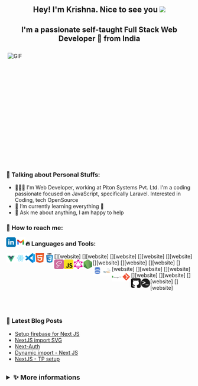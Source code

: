 ## <h2 align="center" style="font-weight: bold; margin-top: 20px; margin-bottom: 20px;">Hey! I'm Krishna. Nice to see you <img src="https://media.giphy.com/media/hvRJCLFzcasrR4ia7z/giphy.gif" width="30px"></h1>


## <h1 align="center" style="font-weight: bold; margin-top: 20px; margin-bottom: 10px; font-size: 20px">I'm a passionate self-taught Full Stack Web Developer 🚀 from India</h1>

<br/>

<img align="right" alt="GIF" src="https://github.com/abhisheknaiidu/abhisheknaiidu/blob/master/code.gif?raw=true" width="500" height="320" /> 
  
### **🌈 Talking about Personal Stuffs:**

- 👨🏽‍💻 I'm Web Developer, working at Piton Systems Pvt. Ltd. I'm a coding passionate focused on JavaScript, specifically Laravel. Interested in Coding, tech OpenSource
- 🌱 I’m currently learning everything 🤣
- 💬 Ask me about anything, I am happy to help

### **🤙 How to reach me:**


[<img align="left" alt="Vue" width="26px" src="https://raw.githubusercontent.com/edent/SuperTinyIcons/master/images/svg/linkedin.svg" />][linkedin]
[<img align="left" alt="Vue" width="26px" src="https://raw.githubusercontent.com/edent/SuperTinyIcons/master/images/svg/gmail.svg" />][gmail]
<!--
<a href="skype:toilatoi911992?chat" target="_blank">
  <img alt="gmail" height="26px" src="https://raw.githubusercontent.com/edent/SuperTinyIcons/master/images/svg/skype.svg" />
</a> -->

### **🔥 Languages and Tools:**

[<img align="left" alt="Vue" width="26px" src="https://raw.githubusercontent.com/edent/SuperTinyIcons/master/images/svg/vue.svg" />][website]
[<img align="left" alt="React" width="26px" src="https://raw.githubusercontent.com/edent/SuperTinyIcons/master/images/svg/react.svg" />][website]
[<img align="left" alt="Visual Studio Code" width="26px" src="https://raw.githubusercontent.com/github/explore/80688e429a7d4ef2fca1e82350fe8e3517d3494d/topics/visual-studio-code/visual-studio-code.png" />][website]
[<img align="left" alt="HTML5" width="26px" src="https://raw.githubusercontent.com/edent/SuperTinyIcons/master/images/svg/html5.svg" />][website]
[<img align="left" alt="CSS3" width="26px" src="https://raw.githubusercontent.com/github/explore/80688e429a7d4ef2fca1e82350fe8e3517d3494d/topics/css/css.png" />][website]
[<img align="left" alt="Sass" width="26px" src="https://raw.githubusercontent.com/edent/SuperTinyIcons/master/images/svg/sass.svg" />][website]
[<img align="left" alt="JavaScript" width="26px" src="https://raw.githubusercontent.com/edent/SuperTinyIcons/master/images/svg/javascript.svg" />][website]
[<img align="left" alt="GraphQL" width="26px" src="https://raw.githubusercontent.com/github/explore/80688e429a7d4ef2fca1e82350fe8e3517d3494d/topics/graphql/graphql.png" />][website]
[<img align="left" alt="Node.js" width="26px" src="https://raw.githubusercontent.com/github/explore/80688e429a7d4ef2fca1e82350fe8e3517d3494d/topics/nodejs/nodejs.png" />][website]
[<img align="left" alt="SQL" width="26px" src="https://raw.githubusercontent.com/github/explore/80688e429a7d4ef2fca1e82350fe8e3517d3494d/topics/sql/sql.png" />][website]
[<img align="left" alt="MySQL" width="26px" src="https://raw.githubusercontent.com/github/explore/80688e429a7d4ef2fca1e82350fe8e3517d3494d/topics/mysql/mysql.png" />][website]
[<img align="left" alt="MongoDB" width="26px" src="https://raw.githubusercontent.com/github/explore/80688e429a7d4ef2fca1e82350fe8e3517d3494d/topics/mongodb/mongodb.png" />][website]
[<img align="left" alt="Git" width="26px" src="https://raw.githubusercontent.com/edent/SuperTinyIcons/master/images/svg/git.svg" />][website]
[<img align="left" alt="GitHub" width="26px" src="https://raw.githubusercontent.com/edent/SuperTinyIcons/master/images/svg/github.svg" />][website]
[<img align="left" alt="Terminal" width="26px" src="https://raw.githubusercontent.com/github/explore/80688e429a7d4ef2fca1e82350fe8e3517d3494d/topics/terminal/terminal.png" />][website]

<br/>
<br/>

### **📕 Latest Blog Posts**

<!-- BLOG-POST-LIST:START -->
- [Setup firebase for Next JS](http://tampm.com/blog/next-js/setup-firebase-for-next-js)
- [NextJS import SVG](http://tampm.com/blog/next-js/next-js-import-svg)
- [Next-Auth](http://tampm.com/blog/next-js/next-auth)
- [Dynamic import - Next JS](http://tampm.com/blog/next-js/dynamic-import-next-js)
- [NextJS - TP setup](http://tampm.com/blog/next-js/next-js-tp-setup)
<!-- BLOG-POST-LIST:END -->

<br/>

<details>
  <summary style="font-weight: bold; margin-bottom: 10px; font-size: 18px">✨ More informations</summary>

  <div>
    <img src="https://github-readme-stats.vercel.app/api/top-langs?username=tampm92&show_icons=true&locale=en&layout=compact" alt="tampm92 GitHub Stats" />
    <br/>
    <img src="https://github-readme-stats.vercel.app/api?username=tampm92&show_icons=true&locale=en" alt="tampm92 GitHub Stats" />
  </div>
</details>


[linkedin]: https://www.linkedin.com/in/krishna-waghmode-28286120a/
[gmail]: mailto:kwaghmode62@gmail.com
